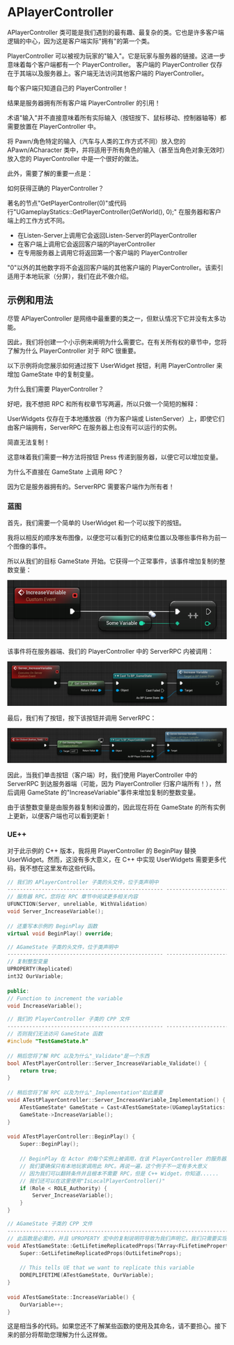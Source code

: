 # APlayerController

APlayerController 类可能是我们遇到的最有趣、最复杂的类。它也是许多客户端逻辑的中心，因为这是客户端实际"拥有"的第一个类。

PlayerController 可以被视为玩家的"输入"。它是玩家与服务器的链接。这进一步意味着每个客户端都有一个 PlayerController。
客户端的 PlayerController 仅存在于其端以及服务器上。客户端无法访问其他客户端的 PlayerController。

每个客户端只知道自己的 PlayerController！

结果是服务器拥有所有客户端 PlayerController 的引用！

术语"输入"并不直接意味着所有实际输入（按钮按下、鼠标移动、控制器轴等）都需要放置在 PlayerController 中。

将 Pawn/角色特定的输入（汽车与人类的工作方式不同）放入您的 APawn/ACharacter 类中，并将适用于所有角色的输入（甚至当角色对象无效时）放入您的 PlayerController 中是一个很好的做法。

此外，需要了解的重要一点是：

如何获得正确的 PlayerController？

著名的节点"GetPlayerController(0)"或代码行"UGameplayStatics::GetPlayerController(GetWorld(), 0);" 在服务器和客户端上的工作方式不同。

- 在Listen-Server上调用它会返回Listen-Server的PlayerController
- 在客户端上调用它会返回客户端的PlayerController
- 在专用服务器上调用它将返回第一个客户端的 PlayerController

"0"以外的其他数字将不会返回客户端的其他客户端的 PlayerController。该索引适用于本地玩家（分屏），我们在此不做介绍。

## 示例和用法​

尽管 APlayerController 是网络中最重要的类之一，但默认情况下它并没有太多功能。

因此，我们将创建一个小示例来阐明为什么需要它。在有关所有权的章节中，您将了解为什么 PlayerController 对于 RPC 很重要。

以下示例将向您展示如何通过按下 UserWidget 按钮，利用 PlayerController 来增加 GameState 中的复制变量。

为什么我们需要 PlayerController？

好吧，我不想把 RPC 和所有权章节写两遍，所以只做一个简短的解释：

UserWidgets 仅存在于本地播放器（作为客户端或 ListenServer）上，即使它们由客户端拥有，ServerRPC 在服务器上也没有可以运行的实例。

简直无法复制！

这意味着我们需要一种方法将按钮 Press 传递到服务器，以便它可以增加变量。

为什么不直接在 GameState 上调用 RPC？

因为它是服务器拥有的。ServerRPC 需要客户端作为所有者！

### 蓝图​

首先，我们需要一个简单的 UserWidget 和一个可以按下的按钮。

我将以相反的顺序发布图像，以便您可以看到它的结束位置以及哪些事件称为前一个图像的事件。

所以从我们的目标 GameState 开始。它获得一个正常事件，该事件增加复制的整数变量：

![通过 GameState 中的事件增加变量。](../../images/g_image-19.png)

该事件将在服务器端、我们的 PlayerController 中的 ServerRPC 内被调用：

![服务器 RPC 告诉服务器在 GameState 中增加一个变量。](../../images/g_image-20.png)

最后，我们有了按钮，按下该按钮并调用 ServerRPC：

![UserWidget 中的按钮单击事件，通知 PlayerController 增加变量。](../../images/g_image-21.png)

因此，当我们单击按钮（客户端）时，我们使用 PlayerController 中的 ServerRPC 到达服务器端（可能，因为 PlayerController 归客户端所有！），然后调用 GameState 的"IncreaseVariable"事件来增加复制的整数变量。

由于该整数变量是由服务器复制和设置的，因此现在将在 GameState 的所有实例上更新，以便客户端也可以看到更新！

### UE++​

对于此示例的 C++ 版本，我将用 PlayerController 的 BeginPlay 替换 UserWidget。然而，这没有多大意义，在 C++ 中实现 UserWidgets 需要更多代码，我不想在这里发布这些代码。

``` cpp
// 我们的 APlayerController 子类的头文件，位于类声明中
-------------------------------------------------- ------------------------------------------
// 服务器 RPC。您将在 RPC 章节中阅读更多相关内容
UFUNCTION(Server, unreliable, WithValidation)
void Server_IncreaseVariable();

// 还重写本示例的 BeginPlay 函数
virtual void BeginPlay() override;
```

``` cpp
// AGameState 子类的头文件，位于类声明中
-------------------------------------------------- ------------------------------------------
// 复制整型变量
UPROPERTY(Replicated)
int32 OurVariable;

public:
// Function to increment the variable
void IncreaseVariable();
```

``` cpp
// 我们的 PlayerController 子类的 CPP 文件
-------------------------------------------------- ------------------------------------------
// 否则我们无法访问 GameState 函数
#include "TestGameState.h"

// 稍后您将了解 RPC 以及为什么"_Validate"是一个东西
bool ATestPlayerController::Server_IncreaseVariable_Validate() {
    return true;
}

// 稍后您将了解 RPC 以及为什么"_Implementation"如此重要
void ATestPlayerController::Server_IncreaseVariable_Implementation() {
    ATestGameState* GameState = Cast<ATestGameState>(UGameplayStatics::GetGameState(GetWorld()));
    GameState->IncreaseVariable();
}

void ATestPlayerController::BeginPlay() {
    Super::BeginPlay();

    // BeginPlay 在 Actor 的每个实例上被调用，在该 PlayerController 的服务器版本上也是如此。
    // 我们要确保只有本地玩家调用此 RPC。再说一遍，这个例子不一定有多大意义
    // 因为我们可以翻转条件并且根本不需要 RPC，但是 C++ Widget，你知道......
    // 我们还可以在这里使用"IsLocalPlayerController()"
    if (Role < ROLE_Authority) {
        Server_IncreaseVariable();
    }
}
```

``` cpp
// AGameState 子类的 CPP 文件
--------------------------------------------------------------------------------
// 此函数是必需的，并且 UPROPERTY 宏中的复制说明符导致为我们声明它。我们只需要实现它
void ATestGameState::GetLifetimeReplicatedProps(TArray<FLifetimeProperty>& OutLifetimeProps) const {
    Super::GetLifetimeReplicatedProps(OutLifetimeProps);

    // This tells UE that we want to replicate this variable
    DOREPLIFETIME(ATestGameState, OurVariable);
}

void ATestGameState::IncreaseVariable() {
    OurVariable++;
}
```

这是相当多的代码。如果您还不了解某些函数的使用及其命名，请不要担心。接下来的部分将帮助您理解为什么这样做。
